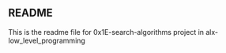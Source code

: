 README
------------------------------------------------------------
This is the readme file for 0x1E-search-algorithms project
in alx-low_level_programming

